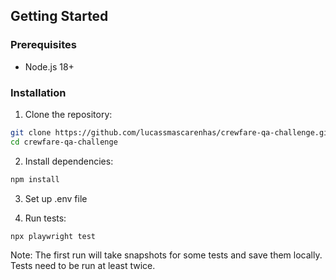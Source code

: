 ## Getting Started

### Prerequisites

- Node.js 18+

### Installation

1. Clone the repository:

```bash
git clone https://github.com/lucassmascarenhas/crewfare-qa-challenge.git
cd crewfare-qa-challenge
```

2. Install dependencies:

```bash
npm install
```

3. Set up .env file

4. Run tests:

```bash
npx playwright test
```

Note: The first run will take snapshots for some tests and save them locally. Tests need to be run at least twice.